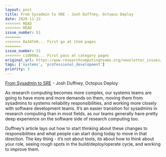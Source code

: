 ```yaml
---
layout: post
title: From Sysadmin to SRE - Josh Duffney, Octopus Deploy
date: 2020-11-22
<<<<<<< HEAD
<<<<<<< HEAD
issue_number: 51
=======
>>>>>>> 0a34fe0... First go at item pages
=======
issue_number: 51
>>>>>>> c1d069a... First pass at category pages
original_url: https://www.researchcomputingteams.org/newsletter_issues/0051
tags: ['systems', 'professional_development']
priority: 3
---
```


<!-- markdownlint-disable MD033 -->
<!-- markdownlint-disable MD041 -->
<!-- markdownlint-disable MD049 -->

[From Sysadmin to SRE](https://octopus.com/blog/sysadmin-to-sre) - Josh Duffney, Octopus Deploy

As research computing becomes more complex, our systems teams are going to have more and more demands on them, moving them from sysadmins to systems reliability responsibilities, and working more closely with software development teams.   It’s an easier transition for sysadmins in research computing than in most fields, as our teams generally have pretty deep experience on the software side of research computing too.

Duffney’s article lays out how to start thinking about these changes to responsibilities and what people can start doing today to move in that direction.   The key thing - it’s not about tools, its about how to think about your role, seeing rough spots in the build/deploy/operate cycle, and working to improve them.

